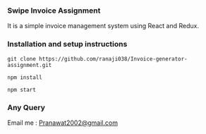 ### Swipe Invoice Assignment 
It is a simple invoice management system using React and Redux.

### Installation and setup instructions

```
git clone https://github.com/ranaji038/Invoice-generator-assignment.git

npm install

npm start 
```

### Any Query 
Email me : Pranawat2002@gmail.com




